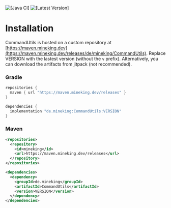 ![[Java CI]](https://github.com/MineKing9534/CommandUtils/actions/workflows/check.yml/badge.svg)
![[Latest Version]](https://maven.mineking.dev/api/badge/latest/releases/de/mineking/CommandUtils?prefix=v&name=Latest%20Version)

# Installation

CommandUtils is hosted on a custom repository at [https://maven.mineking.dev](https://maven.mineking.dev/releases/de/mineking/CommandUtils). Replace VERSION with the lastest version (without the `v` prefix).
Alternatively, you can download the artifacts from jitpack (not recommended).

### Gradle

```groovy
repositories {
  maven { url "https://maven.mineking.dev/releases" }
}

dependencies {
  implementation "de.mineking:CommandUtils:VERSION"
}
```

### Maven

```xml
<repositories>
  <repository>
    <id>mineking</id>
    <url>https://maven.mineking.dev/releases</url>
  </repository>
</repositories>

<dependencies>
  <dependency>
    <groupId>de.mineking</groupId>
    <artifactId>CommandUtils</artifactId>
    <version>VERSION</version>
  </dependency>
</dependencies>
```